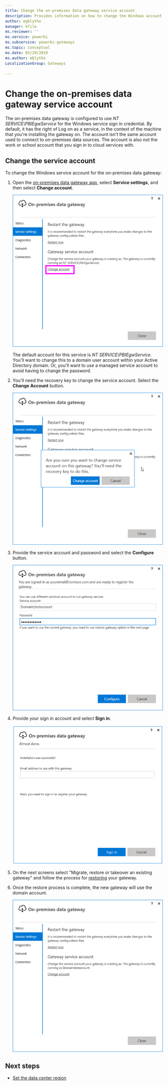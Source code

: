 ```yaml
---
title: Change the on-premises data gateway service account
description: Provides information on how to change the Windows account for the on-premises data gateway service.
author: mgblythe
manager: kfile
ms.reviewer: ''
ms.service: powerbi
ms.subservice: powerbi-gateways
ms.topic: conceptual
ms.date: 03/29/2019
ms.author: mblythe
LocalizationGroup: Gateways

---
```

# Change the on-premises data gateway service account

The on-premises data gateway is configured to use *NT SERVICE\PBIEgwService* for the Windows service sign in credential. By default, it has the right of Log on as a service, in the context of the machine that you're installing the gateway on. The account isn't the same account used to connect to on-premises data sources. The account is also not the work or school account that you sign in to cloud services with.

## Change the service account

To change the Windows service account for the on-premises data gateway:

1. Open the [on-premises data gateway app](service-gateway-app.md), select **Service settings**, and then select **Change account**.

   ![Service settings](media/service-gateway-service-account/service-settings.png)

    The default account for this service is *NT SERVICE\PBIEgwService*. You'll want to change this to a domain user account within your Active Directory domain. Or, you'll want to use a managed service account to avoid having to change the password.

2. You'll need the recovery key to change the service account. Select the **Change Account** button.

   ![Change account](media/service-gateway-service-account/change-account.png)

3. Provide the service account and password and select the **Configure** button.

   ![Configure account](media/service-gateway-service-account/configure-account.png)

4. Provide your sign in account and select **Sign in**.

   ![Account sign-in](media/service-gateway-service-account/account-sign-in.png)

5. On the next screens select "Migrate, restore or takeover an existing gateway" and follow the process for [restoring](service-gateway-migrate.md) your gateway.

6. Once the restore process is complete, the new gateway will use the domain account.

   ![Domain account](media/service-gateway-service-account/domain-account.png)

## Next steps

* [Set the data center region](service-gateway-data-region.md)  
